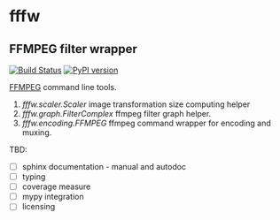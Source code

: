 # fffw
## FFMPEG filter wrapper
[![Build Status](https://travis-ci.org/tumb1er/fffw.svg?branch=master)](https://travis-ci.org/tumb1er/fffw)
[![PyPI version](https://badge.fury.io/py/fffw.svg)](http://badge.fury.io/py/fffw)


[FFMPEG](https://github.com/FFmpeg/FFmpeg) command line tools.

1. *fffw.scaler.Scaler* image transformation size computing helper
2. *fffw.graph.FilterComplex* ffmpeg filter graph helper.
3. *fffw.encoding.FFMPEG* ffmpeg command wrapper for encoding and muxing. 

TBD:

* [ ] sphinx documentation - manual and autodoc
* [ ] typing
* [ ] coverage measure
* [ ] mypy integration
* [ ] licensing

